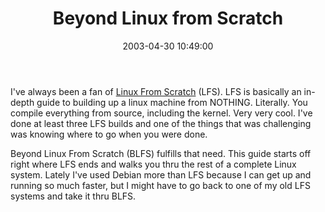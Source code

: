 ﻿---
layout: post
title: "Beyond Linux from Scratch"
comments: false
date: 2003-04-30 10:49:00
categories:
 - Technology
subtext-id: 295fdd64-9a4b-4d92-a2da-b36dae845866
alias: /blog/Beyond-Linux-from-Scratch.aspx
---


I've always been a fan of [Linux From Scratch](http://www.linuxfromscratch.org/lfs/intro.shtml) (LFS). LFS is basically an in-depth guide to building up a linux machine from NOTHING. Literally. You compile everything from source, including the kernel. Very very cool. I've done at least three LFS builds and one of the things that was challenging was knowing where to go when you were done.

Beyond Linux From Scratch (BLFS) fulfills that need. This guide starts off right where LFS ends and walks you thru the rest of a complete Linux system. Lately I've used Debian more than LFS because I can get up and running so much faster, but I might have to go back to one of my old LFS systems and take it thru BLFS.
